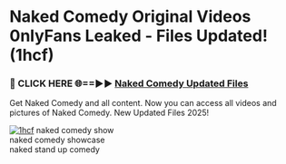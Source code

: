 # Naked Comedy Original Videos 0nlyFans Leaked - Files Updated! (1hcf)

<h3>🔴 CLICK HERE 🌐==►► <a href="https://tinyurl.com/up5wt9bj" rel="nofollow">Naked Comedy Updated Files</a></h3>

Get Naked Comedy and all content. Now you can access all videos and pictures of Naked Comedy. New Updated Files 2025!

[![1hcf](https://i.imgur.com/ABiUzMV.gif)](https://tinyurl.com/up5wt9bj)
naked comedy show<br>
naked comedy showcase<br>
naked stand up comedy
